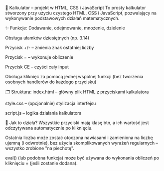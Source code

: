 🧮 Kalkulator – projekt w HTML, CSS i JavaScript
To prosty kalkulator stworzony przy użyciu czystego HTML, CSS i JavaScript, pozwalający na wykonywanie podstawowych działań matematycznych.

✨ Funkcje:
Dodawanie, odejmowanie, mnożenie, dzielenie

Obsługa ułamków dziesiętnych (np. 3.14)

Przycisk +/- – zmienia znak ostatniej liczby

Przycisk = – wykonuje obliczenie

Przycisk CE – czyści cały input

Obsługa kliknięć za pomocą jednej wspólnej funkcji (bez tworzenia osobnych handlerów do każdego przycisku)

🗂 Struktura:
index.html – główny plik HTML z przyciskami kalkulatora

style.css – (opcjonalnie) stylizacja interfejsu

script.js – logika działania kalkulatora

🧠 Jak to działa?
Wszystkie przyciski mają klasę btn, a ich wartość jest odczytywana automatycznie po kliknięciu.

Ostatnia liczba może zostać otoczona nawiasami i zamieniona na liczbę ujemną (i odwrotnie), bez użycia skomplikowanych wyrażeń regularnych – wszystko zrobione "na piechotę".

eval() (lub podobna funkcja) może być używana do wykonania obliczeń po kliknięciu = (jeśli zostanie dodana).
